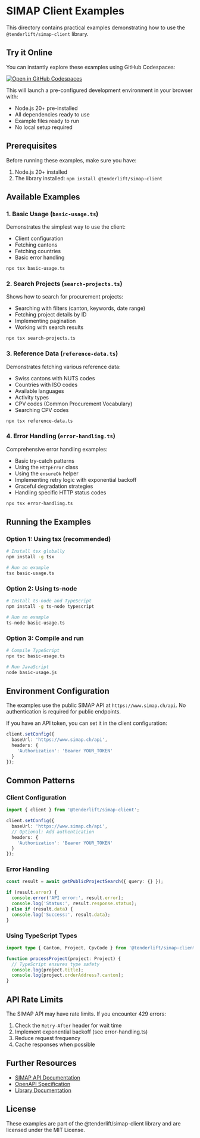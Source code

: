 # SIMAP Client Examples

This directory contains practical examples demonstrating how to use the `@tenderlift/simap-client` library.

## Try it Online

You can instantly explore these examples using GitHub Codespaces:

[![Open in GitHub Codespaces](https://github.com/codespaces/badge.svg)](https://github.com/codespaces/new?hide_repo_select=true&ref=main&repo=TenderLift/simap-client-demo)

This will launch a pre-configured development environment in your browser with:
- Node.js 20+ pre-installed
- All dependencies ready to use
- Example files ready to run
- No local setup required

## Prerequisites

Before running these examples, make sure you have:

1. Node.js 20+ installed
2. The library installed: `npm install @tenderlift/simap-client`

## Available Examples

### 1. Basic Usage (`basic-usage.ts`)
Demonstrates the simplest way to use the client:
- Client configuration
- Fetching cantons
- Fetching countries
- Basic error handling

```bash
npx tsx basic-usage.ts
```

### 2. Search Projects (`search-projects.ts`)
Shows how to search for procurement projects:
- Searching with filters (canton, keywords, date range)
- Fetching project details by ID
- Implementing pagination
- Working with search results

```bash
npx tsx search-projects.ts
```

### 3. Reference Data (`reference-data.ts`)
Demonstrates fetching various reference data:
- Swiss cantons with NUTS codes
- Countries with ISO codes
- Available languages
- Activity types
- CPV codes (Common Procurement Vocabulary)
- Searching CPV codes

```bash
npx tsx reference-data.ts
```

### 4. Error Handling (`error-handling.ts`)
Comprehensive error handling examples:
- Basic try-catch patterns
- Using the `HttpError` class
- Using the `ensureOk` helper
- Implementing retry logic with exponential backoff
- Graceful degradation strategies
- Handling specific HTTP status codes

```bash
npx tsx error-handling.ts
```

## Running the Examples

### Option 1: Using tsx (recommended)
```bash
# Install tsx globally
npm install -g tsx

# Run an example
tsx basic-usage.ts
```

### Option 2: Using ts-node
```bash
# Install ts-node and TypeScript
npm install -g ts-node typescript

# Run an example
ts-node basic-usage.ts
```

### Option 3: Compile and run
```bash
# Compile TypeScript
npx tsc basic-usage.ts

# Run JavaScript
node basic-usage.js
```

## Environment Configuration

The examples use the public SIMAP API at `https://www.simap.ch/api`. No authentication is required for public endpoints.

If you have an API token, you can set it in the client configuration:

```typescript
client.setConfig({
  baseUrl: 'https://www.simap.ch/api',
  headers: {
    'Authorization': 'Bearer YOUR_TOKEN'
  }
});
```

## Common Patterns

### Client Configuration
```typescript
import { client } from '@tenderlift/simap-client';

client.setConfig({
  baseUrl: 'https://www.simap.ch/api',
  // Optional: Add authentication
  headers: {
    'Authorization': 'Bearer YOUR_TOKEN'
  }
});
```

### Error Handling
```typescript
const result = await getPublicProjectSearch({ query: {} });

if (result.error) {
  console.error('API error:', result.error);
  console.log('Status:', result.response.status);
} else if (result.data) {
  console.log('Success:', result.data);
}
```

### Using TypeScript Types
```typescript
import type { Canton, Project, CpvCode } from '@tenderlift/simap-client';

function processProject(project: Project) {
  // TypeScript ensures type safety
  console.log(project.title);
  console.log(project.orderAddress?.canton);
}
```

## API Rate Limits

The SIMAP API may have rate limits. If you encounter 429 errors:
1. Check the `Retry-After` header for wait time
2. Implement exponential backoff (see error-handling.ts)
3. Reduce request frequency
4. Cache responses when possible

## Further Resources

- [SIMAP API Documentation](https://www.simap.ch/api-doc/)
- [OpenAPI Specification](https://www.simap.ch/api/specifications/simap.yaml)
- [Library Documentation](https://github.com/tenderlift/simap-client)

## License

These examples are part of the @tenderlift/simap-client library and are licensed under the MIT License.